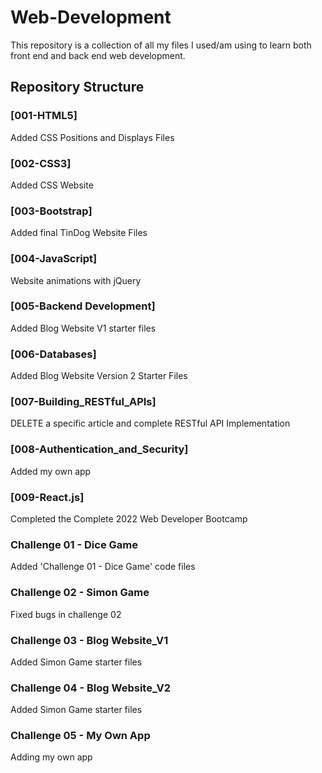 # Web-Development
This repository is a collection of all my files I used/am using to learn both front end and back end web development.

## Repository Structure
### [001-HTML5]
Added CSS Positions and Displays Files

### [002-CSS3]
Added CSS Website

### [003-Bootstrap]
Added final TinDog Website Files

### [004-JavaScript]
Website animations with jQuery

### [005-Backend Development]
Added Blog Website V1 starter files

### [006-Databases]
Added Blog Website Version 2 Starter Files

### [007-Building_RESTful_APIs]
DELETE a specific article and complete RESTful API Implementation

### [008-Authentication_and_Security]
Added my own app

### [009-React.js]
Completed the Complete 2022 Web Developer Bootcamp

### Challenge 01 - Dice Game
Added 'Challenge 01 - Dice Game' code files

### Challenge 02 - Simon Game
Fixed bugs in challenge 02

### Challenge 03 - Blog Website_V1
Added Simon Game starter files

### Challenge 04 - Blog Website_V2
Added Simon Game starter files

### Challenge 05 - My Own App
Adding my own app


